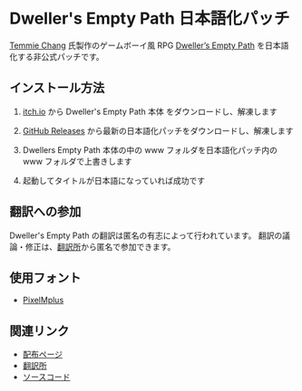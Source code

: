 # Dweller's Empty Path 日本語化パッチ

[Temmie Chang](https://twitter.com/tuyoki) 氏製作のゲームボーイ風 RPG
[Dweller’s Empty Path](https://tuyoki.itch.io/dwellers-empty-path) を日本語化する非公式パッチです。

## インストール方法

1. [itch.io](https://tuyoki.itch.io/dwellers-empty-path)
   から Dweller's Empty Path 本体 をダウンロードし、解凍します

2. [GitHub Releases](https://github.com/proudust/dwellers-empty-path-jp-patch/releases)
   から最新の日本語化パッチをダウンロードし、解凍します

3. Dwellers Empty Path 本体の中の www フォルダを日本語化パッチ内の www フォルダで上書きします

4. 起動してタイトルが日本語になっていれば成功です

## 翻訳への参加

Dweller's Empty Path の翻訳は匿名の有志によって行われています。
翻訳の議論・修正は、[翻訳所](https://docs.google.com/spreadsheets/d/1AyGOT092bPugMgniCWgr-SuQugrUVJRWebKQjOKPU6g/edit#gid=181117629)から匿名で参加できます。

## 使用フォント

- [PixelMplus](http://itouhiro.hatenablog.com/entry/20130602/font)

## 関連リンク

- [配布ページ](https://github.com/proudust/dwellers-empty-path-jp-patch/releases)
- [翻訳所](https://docs.google.com/spreadsheets/d/1AyGOT092bPugMgniCWgr-SuQugrUVJRWebKQjOKPU6g/edit#gid=181117629)
- [ソースコード](https://github.com/proudust/dwellers-empty-path-jp-patch)
